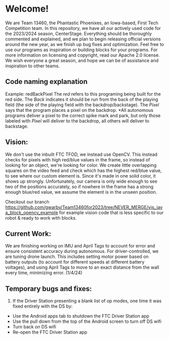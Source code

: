 # Welcome! 
We are Team 13460, the Phantastic Phoenixes, an Iowa-based, First Tech Competition team. In this repository, we have all our actively used code for the 2023/2024 season, CenterStage.
Everything should be thoroughly commented and explained, and we plan to begin releasing official versions around the new year, as we finish up bug fixes and optimization. 
Feel free to use our programs as inspiration or building blocks for your programs. For more information on licensing and copyright, read our Apache 2.0 license.
We wish everyone a great season, and hope we can be of assistance and inspiration to other teams.

## Code naming explanation
Example: redBackPixel
The _red_ refers to this programing being built for the red side. The _Back_ indicates it should be run from the back of the playing field (the side of the playing field with the backdrop/backstage). The _Pixel_ says that the program places a pixel on the backdrop.
*All autonomous programs deliver a pixel to the correct spike mark and park, but only those labeled with _Pixel_ will deliver to the backdrop, all others will deliver to backstage.

## Vision:
We don't use the inbuilt FTC TFOD, we instead use OpenCV. This instead checks for pixels with high red/blue values in the frame, so instead of looking for an object, we're looking for color. We create little overlapping squares on the video feed and check which has the highest red/blue value, to see where our custom element is. Since it's made in one solid color, it shows up strongly. Unfortunately, our camera is only wide enough to see two of the positions accurately, so if nowhere in the frame has a strong enough blue/red value, we assume the element is in the unseen position.

Checkout our branch https://github.com/gwarby/Team13460for2023/tree/NEVER_MERGE/vis_java_block_opencv_example for example vision code that is less specific to our robot & ready to work with blocks.

## Current Work:
We are finishing working on IMU and April Tags to account for error and ensure consistent accuracy during autonomous. For driver-controlled, we are tuning drone launch. This includes setting motor power based on battery outputs (to account for different speeds at different battery voltages), and using April Tags to move to an exact distance from the wall every time, minimizing error. (1/4/24)

## Temporary bugs and fixes:
1. If the Driver Station presenting a blank list of op modes, one time it was fixed entirely with the DS by:
- Use the Android apps tab to shutdown the FTC Driver Station app
- Use the pull down from the top of the Android screen to turn off DS wifi
- Turn back on DS wifi
- Re-open the FTC Driver Station app
